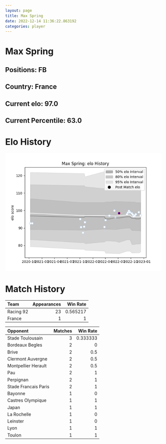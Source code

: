 ```yaml
---  
layout: page  
title: Max Spring  
date: 2022-12-14 11:36:22.863192  
categories: player  
---
```

# Max Spring

## Positions: FB

## Country: France

## Current elo: 97.0

## Current Percentile: 63.0

# Elo History


![elo history](history_MaxSpring.png)
# Match History


| Team      |   Appearances |   Win Rate |
|:----------|--------------:|-----------:|
| Racing 92 |            23 |   0.565217 |
| France    |             1 |   1        |

| Opponent             |   Matches |   Win Rate |
|:---------------------|----------:|-----------:|
| Stade Toulousain     |         3 |   0.333333 |
| Bordeaux Begles      |         2 |   0        |
| Brive                |         2 |   0.5      |
| Clermont Auvergne    |         2 |   0.5      |
| Montpellier Herault  |         2 |   0.5      |
| Pau                  |         2 |   1        |
| Perpignan            |         2 |   1        |
| Stade Francais Paris |         2 |   1        |
| Bayonne              |         1 |   0        |
| Castres Olympique    |         1 |   1        |
| Japan                |         1 |   1        |
| La Rochelle          |         1 |   0        |
| Leinster             |         1 |   0        |
| Lyon                 |         1 |   1        |
| Toulon               |         1 |   1        |